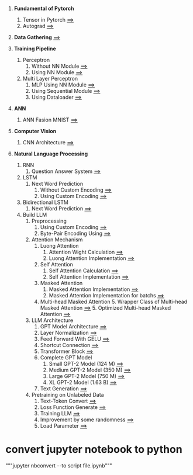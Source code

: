 1. **Fundamental of Pytorch**
   1. Tensor in Pytorch [==>](1_Fundemental_of_Pytorch/1_Tensor_in_Pytorch/1_Tensor_in_Pytorch.ipynb)
   2. Autograd [==>](1_Fundemental_of_Pytorch/2_Autograd/Autograd.ipynb)
   
2. **Data Gathering** [==>](2_Data_Gathering/1_DataSet_and_Dataloader.ipynb)

3. **Training Pipeline**
   1. Perceptron
      1. Without NN Module [==>](3_Trainning_Pipelines/1_Perceptron/1_Without_Using_NN_Module/1_Without_Using_NN_Module.ipynb)
      2. Using NN Module [==>](3_Trainning_Pipelines/1_Perceptron/2_Using_NN_Module/1_Using_NN_Module.ipynb)
   2. Multi Layer Perceptron 
      1. MLP Using NN Module [==>](3_Trainning_Pipelines/2_Multi_layer_Perceptron/1_Using_NN_Module/1_MLP_Using_NN_Module.ipynb)
      2. Using Sequential Module [==>](3_Trainning_Pipelines/2_Multi_layer_Perceptron/2_Sequenctial_Module_using/1_Sequenctial_Module_using.ipynb)
      3. Using Dataloader [==>](3_Trainning_Pipelines/2_Multi_layer_Perceptron/3_Using_Dataload/1_MLP_using_dataloader.ipynb)

4. **ANN**
   1. ANN Fasion MNIST [==>](4_ANN/2_Classification/2_Multi_Class_Classification/1_ANN_Fasion_MNIST.ipynb)
   
5. **Computer Vision**
   1. CNN Architecture [==>](5_Computer_Vision/1_CNN_Architecture/1_Fasion_MNIST/1_CNN_Architecture.ipynb)
 
6. **Natural Language Processing**
   1. RNN
      1. Question Answer System   [==>](6_Natural_Language_Processing/1_RNN/1_QA_System/1_QA_System.ipynb)
   2. LSTM
      1. Next Word Prediction
         1. Without Custom Encoding   [==>](6_Natural_Language_Processing/2_LSTM/1_Next_Word_Prediction/1_Next_Word_Prediction.ipynb)
         2. Using Custom Encoding   [==>](6_Natural_Language_Processing/2_LSTM/1_Next_Word_Prediction/2_Next_word_prediction_Using_Custom_Encoding.ipynb)
   3. Bidirectional LSTM
      1. Next Word Prediction   [==>](6_Natural_Language_Processing/3_Bidirectional_LSTM/1_Next_Word_Prediction_Bidirectional_LSTM.ipynb)
   4. Build LLM
      1. Preprocessing
         1. Using Custom Encoding   [==>](6_Natural_Language_Processing/4_Build_LLM/1_Preprocessing/1_LLM_From_Scratch_Using_Custom_Encoding.ipynb)
         2. Byte-Pair Encoding Using   [==>](6_Natural_Language_Processing/4_Build_LLM/1_Preprocessing/2_LLM_From_Scratch_BPE.ipynb)
      2. Attention Mechanism
         1. Luong Attention
            1. Attention Wight Calculation   [==>](6_Natural_Language_Processing/4_Build_LLM/2_Attention_Machanism/1_Luong_Attention/1_Attention_Weight_Calculate.ipynb)
            2. Luong Attention Implementation   [==>](6_Natural_Language_Processing/4_Build_LLM/2_Attention_Machanism/1_Luong_Attention/2_Luong_Attenstion.ipynb)
         2. Self Attention
            1. Self Attention Calculation   [==>](6_Natural_Language_Processing/4_Build_LLM/2_Attention_Machanism/2_Self_Attention/1_Self_Attention_Calculation.ipynb)
            2. Self Attention Implementation   [==>](6_Natural_Language_Processing/4_Build_LLM/2_Attention_Machanism/2_Self_Attention/2_Self_Attention_Using_Linear.ipynb)
         3. Masked Attention
            1. Masked Attention Implementation   [==>](6_Natural_Language_Processing/4_Build_LLM/2_Attention_Machanism/3_Masked_Self_Attetion/1_Masked_Self_Attetion.ipynb)
            2. Masked Attention Implementation for batchs   [==>](6_Natural_Language_Processing/4_Build_LLM/2_Attention_Machanism/3_Masked_Self_Attetion/2_Masked_Self_Attention_Batch.ipynb)
         4. Multi-head Masked Attention
            5. Wrapper Class of Multi-head Masked Attention   [==>](6_Natural_Language_Processing/4_Build_LLM/2_Attention_Machanism/4_Multi-head_Masked_Attention/1_Wrapper_Multi-head_Masked_Attention.ipynb)
            5. Optimized Multi-head Masked Attention   [==>](6_Natural_Language_Processing/4_Build_LLM/2_Attention_Machanism/4_Multi-head_Masked_Attention/2_Multi_Head_Masked_Attention.ipynb)
      3. LLM Architecture
         1. GPT Model Architecture   [==>](6_Natural_Language_Processing/4_Build_LLM/3_LLM_Architecture/1_GPT_Model_Architecture/1_GPT_Model_Architecture.ipynb)
         2. Layer Normalization   [==>](6_Natural_Language_Processing/4_Build_LLM/3_LLM_Architecture/2_Layer_Normalization/1_Layer_Normalization.ipynb)
         3. Feed Forward With GELU   [==>](6_Natural_Language_Processing/4_Build_LLM/3_LLM_Architecture/3_Feed_Forward_With_GELU/1_Feed_Forward_With_GELU.ipynb)
         4. Shortcut Connection   [==>](6_Natural_Language_Processing/4_Build_LLM/3_LLM_Architecture/4_Shortcut_Connection/1_Shortcut_Connection.ipynb)
         5. Transformer Block   [==>](6_Natural_Language_Processing/4_Build_LLM/3_LLM_Architecture/5_Transformer_Block/1_Transformer_Block.ipynb)
         6. Complete GPT Model
            1. Small GPT-2 Model (124 M)   [==>](6_Natural_Language_Processing/4_Build_LLM/3_LLM_Architecture/6_Complete_GPT_Model/1_GPT_2_small_Model.ipynb)
            2. Medium GPT-2 Model (350 M)   [==>](6_Natural_Language_Processing/4_Build_LLM/3_LLM_Architecture/6_Complete_GPT_Model/2_GPT-2-Medium_Model.ipynb)
            3. Large GPT-2 Model (750 M)   [==>](6_Natural_Language_Processing/4_Build_LLM/3_LLM_Architecture/6_Complete_GPT_Model/3_GPT-2-Large_Model.ipynb)
            4. XL GPT-2 Model (1.63 B)   [==>](6_Natural_Language_Processing/4_Build_LLM/3_LLM_Architecture/6_Complete_GPT_Model/4_GPT-2-XL_Model.ipynb)
         7. Text Generation     [==>](6_Natural_Language_Processing/4_Build_LLM/3_LLM_Architecture/7_Text_Genearation/1_Text_Generation.ipynb)    
      4. Pretraining on Unlabeled Data
         1. Text-Token Convert     [==>](6_Natural_Language_Processing/4_Build_LLM/4_Pretraining_on_unlabeled_data/1_Text_Token_Convert/1_Text_Token_Convert.ipynb)
         2. Loss Function Generate     [==>](6_Natural_Language_Processing/4_Build_LLM/4_Pretraining_on_unlabeled_data/2_Loss_Function_Generate/1_Loss_Function_Generate.ipynb)
         3. Training LLM     [==>](6_Natural_Language_Processing/4_Build_LLM/4_Pretraining_on_unlabeled_data/3_Training_LLM/1_Training_LLM.ipynb)
         4. Improvement by some randomness     [==>](6_Natural_Language_Processing/4_Build_LLM/4_Pretraining_on_unlabeled_data/4_Improvements/1_Improve_Training.ipynb)
         5. Load Parameter     [==>](6_Natural_Language_Processing/4_Build_LLM/4_Pretraining_on_unlabeled_data/5_Load_Parameter/1_Parameter_File/1_Load_Trained_Weight.ipynb)


# convert jupyter notebook to python
"""jupyter nbconvert --to script file.ipynb"""


